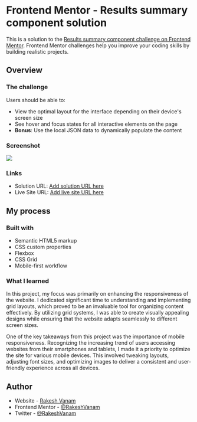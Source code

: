 # Frontend Mentor - Results summary component solution

This is a solution to the [Results summary component challenge on Frontend Mentor](https://www.frontendmentor.io/challenges/results-summary-component-CE_K6s0maV). Frontend Mentor challenges help you improve your coding skills by building realistic projects. 

## Overview

### The challenge

Users should be able to:

- View the optimal layout for the interface depending on their device's screen size
- See hover and focus states for all interactive elements on the page
- **Bonus**: Use the local JSON data to dynamically populate the content

### Screenshot

![](./screenshot.jpg)


### Links

- Solution URL: [Add solution URL here](https://your-solution-url.com)
- Live Site URL: [Add live site URL here](https://your-live-site-url.com)

## My process

### Built with

- Semantic HTML5 markup
- CSS custom properties
- Flexbox
- CSS Grid
- Mobile-first workflow

### What I learned

In this project, my focus was primarily on enhancing the responsiveness of the website. I dedicated significant time to understanding and implementing grid layouts, which proved to be an invaluable tool for organizing content effectively. By utilizing grid systems, I was able to create visually appealing designs while ensuring that the website adapts seamlessly to different screen sizes.

One of the key takeaways from this project was the importance of mobile responsiveness. Recognizing the increasing trend of users accessing websites from their smartphones and tablets, I made it a priority to optimize the site for various mobile devices. This involved tweaking layouts, adjusting font sizes, and optimizing images to deliver a consistent and user-friendly experience across all devices.

## Author

- Website - [Rakesh Vanam](https://rakesh-portfolio-alpha.vercel.app/)
- Frontend Mentor - [@RakeshVanam](https://www.frontendmentor.io/profile/Rakeshvanam6868)
- Twitter - [@RakeshVanam](https://twitter.com/rakeshvanam45)


